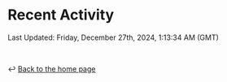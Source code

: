 # Recent Activity

<!--RECENT_ACTIVITY:start-->
<!--RECENT_ACTIVITY:end-->

<!--RECENT_ACTIVITY:last_update-->
Last Updated: Friday, December 27th, 2024, 1:13:34 AM (GMT)
<!--RECENT_ACTIVITY:last_update_end-->

<br>

↩️ [Back to the home page](/README.md)
